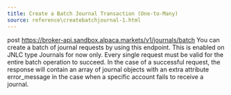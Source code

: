 ```yaml
---
title: Create a Batch Journal Transaction (One-to-Many)
source: reference\createbatchjournal-1.html
---
```


post https://broker-api.sandbox.alpaca.markets/v1/journals/batch
You can create a batch of journal requests by using this endpoint. This is enabled on JNLC type Journals for now only.
Every single request must be valid for the entire batch operation to succeed.
In the case of a successful request, the response will contain an array of journal objects with an extra attribute error_message in the case when a specific account fails to receive a journal.
